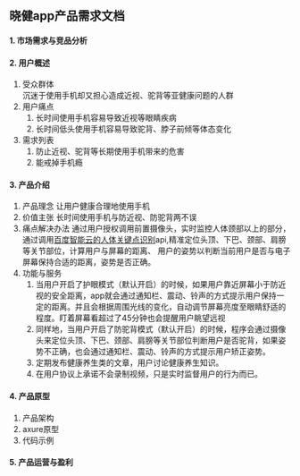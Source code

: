 ## 晓健app产品需求文档
#### 1. 市场需求与竞品分析
#### 2. 用户概述
   1. 受众群体  
   沉迷于使用手机却又担心造成近视、驼背等亚健康问题的人群
   2. 用户痛点
      1. 长时间使用手机容易导致近视等眼睛疾病
      2. 长时间低头使用手机容易导致驼背、脖子前倾等体态变化
   3. 需求列表
      1. 防止近视、驼背等长期使用手机带来的危害
      2. 能戒掉手机瘾
#### 3. 产品介绍
   1. 产品理念
   让用户健康合理地使用手机
   2. 价值主张
   长时间使用手机与防近视、防驼背两不误
   3. 痛点解决办法
   通过用户授权调用前置摄像头，实时监控人体颈部以上的部分，通过调用[百度智能云的人体关键点识别](https://cloud.baidu.com/product/body/pose)api,精准定位头顶、下巴、颈部、肩膀等关节部位，计算用户与屏幕的距离、
   用户的姿势以判断当前用户是否与电子屏幕保持合适的距离，姿势是否正确。
   4. 功能与服务
      1. 当用户开启了护眼模式（默认开启）的时候，如果用户靠近屏幕小于防近视的安全距离，app就会通过通知栏、震动、铃声的方式提示用户保持一定的距离。并且会根据周围光线的变化，自动调节屏幕亮度至眼睛舒适的程度。盯着屏幕看超过了45分钟也会提醒用户眺望远视
      2. 同样地，当用户开启了防驼背模式（默认开启）的时候，程序会通过摄像头来定位头顶、下巴、颈部、肩膀等关节部位判断用户是否驼背，如果姿势不正确，也会通过通知栏、震动、铃声的方式提示用户矫正姿势。
      3. 定期发布健康养生类的文章，用户讨论健康养生知识。
      4. 在用户协议上承诺不会录制视频，只是实时监督用户的行为而已。
#### 4. 产品原型
   1. 产品架构
   2. axure原型
   3. 代码示例
#### 5. 产品运营与盈利
